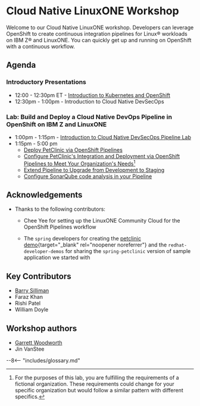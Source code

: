 # Cloud Native LinuxONE Workshop 

Welcome to our Cloud Native LinuxONE workshop. Developers can leverage OpenShift to create continuous integration pipelines for Linux® workloads on IBM Z® and LinuxONE. You can quickly get up and running on OpenShift with a continuous workflow.

## Agenda

### Introductory Presentations

* 12:00 - 12:30pm ET - [Introduction to Kubernetes and OpenShift](presentations/Kubernetes_Openshift_Introduction.pdf)
* 12:30pm - 1:00pm - Introduction to Cloud Native DevSecOps

### Lab: Build and Deploy a Cloud Native DevOps Pipeline in OpenShift on IBM Z and LinuxONE

* 1:00pm - 1:15pm - [Introduction to Cloud Native DevSecOps Pipeline Lab](introduction.md)
* 1:15pm - 5:00 pm
    * [Deploy PetClinic via OpenShift Pipelines](build-and-deploy/build_overview.md)
    * [Configure PetClinic's Integration and Deployment via OpenShift Pipelines to Meet Your Organization's Needs](full-dev-pipeline/configure_overview.md)[^1]
    * [Extend Pipeline to Upgrade from Development to Staging](application-promotion/promote_overview.md)
    * [Configure SonarQube code analysis in your Pipeline](devsecops/devsecops.md)

[^1]: For the purposes of this lab, you are fulfilling the requirements of a fictional organization. These requirements could change for your specific organization but would follow a similar pattern with different specifics.

## Acknowledgements
* Thanks to the following contributors:

    - Chee Yee for setting up the LinuxONE Community Cloud for the OpenShift Pipelines workflow

    - The `spring` developers for creating the [petclinic demo](https://projects.spring.io/spring-petclinic/){target="_blank" rel="noopener noreferrer"} and the `redhat-developer-demos` for sharing the `spring-petclinic` version of sample application we started with

## Key Contributors
* [Barry Silliman](mailto:silliman@us.ibm.com)
* Faraz Khan
* Rishi Patel
* William Doyle

## Workshop authors
* [Garrett Woodworth](mailto:garrett.lee.woodworth@ibm.com)
* Jin VanStee

--8<-- "includes/glossary.md"
